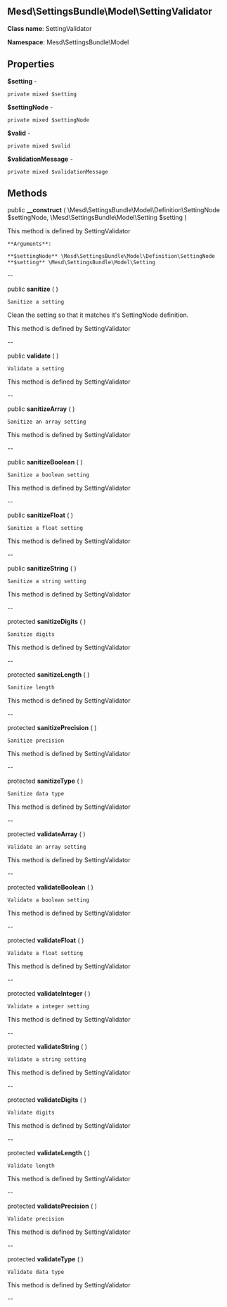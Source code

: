 Mesd\SettingsBundle\Model\SettingValidator
---------------

    

    


**Class name**: SettingValidator

**Namespace**: Mesd\SettingsBundle\Model









Properties
----------


**$setting** - 



    private mixed $setting






**$settingNode** - 



    private mixed $settingNode






**$valid** - 



    private mixed $valid






**$validationMessage** - 



    private mixed $validationMessage






Methods
-------


public **__construct** ( \Mesd\SettingsBundle\Model\Definition\SettingNode $settingNode, \Mesd\SettingsBundle\Model\Setting $setting )


    







This method is defined by SettingValidator


    **Arguments**:

    **$settingNode** \Mesd\SettingsBundle\Model\Definition\SettingNode 
    **$setting** \Mesd\SettingsBundle\Model\Setting 


--


public **sanitize** (  )


    Sanitize a setting

Clean the setting so that it matches it's SettingNode
definition.





This method is defined by SettingValidator



--


public **validate** (  )


    Validate a setting







This method is defined by SettingValidator



--


public **sanitizeArray** (  )


    Sanitize an array setting







This method is defined by SettingValidator



--


public **sanitizeBoolean** (  )


    Sanitize a boolean setting







This method is defined by SettingValidator



--


public **sanitizeFloat** (  )


    Sanitize a float setting







This method is defined by SettingValidator



--


public **sanitizeString** (  )


    Sanitize a string setting







This method is defined by SettingValidator



--


protected **sanitizeDigits** (  )


    Sanitize digits







This method is defined by SettingValidator



--


protected **sanitizeLength** (  )


    Sanitize length







This method is defined by SettingValidator



--


protected **sanitizePrecision** (  )


    Sanitize precision







This method is defined by SettingValidator



--


protected **sanitizeType** (  )


    Sanitize data type







This method is defined by SettingValidator



--


protected **validateArray** (  )


    Validate an array setting







This method is defined by SettingValidator



--


protected **validateBoolean** (  )


    Validate a boolean setting







This method is defined by SettingValidator



--


protected **validateFloat** (  )


    Validate a float setting







This method is defined by SettingValidator



--


protected **validateInteger** (  )


    Validate a integer setting







This method is defined by SettingValidator



--


protected **validateString** (  )


    Validate a string setting







This method is defined by SettingValidator



--


protected **validateDigits** (  )


    Validate digits







This method is defined by SettingValidator



--


protected **validateLength** (  )


    Validate length







This method is defined by SettingValidator



--


protected **validatePrecision** (  )


    Validate precision







This method is defined by SettingValidator



--


protected **validateType** (  )


    Validate data type







This method is defined by SettingValidator



--

